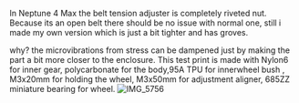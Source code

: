 In Neptune 4 Max the belt tension adjuster is completely riveted nut. Because its an open belt there should be 
no issue with normal one, still i made my own version which is just a bit tighter and has groves. 

 why? 
 the microvibrations from stress can be dampened just by making the part a bit more closer to the enclosure.
 This test print is made with Nylon6 for inner gear, polycarbonate for the body,95A TPU for innerwheel bush , M3x20mm for holding the wheel,
 M3x50mm for adjustment aligner, 685ZZ miniature bearing for wheel.
![IMG_5756](https://github.com/anishsheikh/3d-models/assets/38411333/107bee56-89cc-42c7-8f40-2fc6475a611b)
